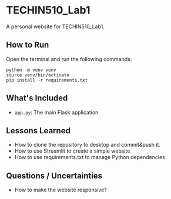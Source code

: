 # TECHIN510_Lab1

A personal website for TECHIN510_Lab1.

## How to Run

Open the terminal and run the following commands:

```
python -m venv venv
source venv/bin/activate
pip install -r requirements.txt
```

## What's Included

- `app.py`: The main Flask application

## Lessons Learned

- How to clone the repository to desktop and commit&push it.
- How to use Streamlit to create a simple website
- How to use requirements.txt to manage Python dependencies

## Questions / Uncertainties

- How to make the website responsive?
